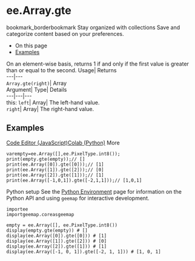  
#  ee.Array.gte 
bookmark_borderbookmark Stay organized with collections  Save and categorize content based on your preferences. 
  * On this page
  * [Examples](https://developers.google.com/earth-engine/apidocs/ee-array-gte#examples)


On an element-wise basis, returns 1 if and only if the first value is greater than or equal to the second. 
Usage| Returns  
---|---  
`Array.gte(right)`| Array  
Argument| Type| Details  
---|---|---  
this: `left`| Array| The left-hand value.  
`right`| Array| The right-hand value.  
## Examples
[Code Editor (JavaScript)](https://developers.google.com/earth-engine/apidocs/ee-array-gte#code-editor-javascript-sample)[Colab (Python)](https://developers.google.com/earth-engine/apidocs/ee-array-gte#colab-python-sample) More
```
varempty=ee.Array([],ee.PixelType.int8());
print(empty.gte(empty));// []
print(ee.Array([0]).gte([0]));// [1]
print(ee.Array([1]).gte([2]));// [0]
print(ee.Array([2]).gte([1]));// [1]
print(ee.Array([-1,0,1]).gte([-2,1,1]));// [1,0,1]
```
Python setup
See the [ Python Environment](https://developers.google.com/earth-engine/guides/python_install) page for information on the Python API and using `geemap` for interactive development.
```
importee
importgeemap.coreasgeemap
```
```
empty = ee.Array([], ee.PixelType.int8())
display(empty.gte(empty)) # []
display(ee.Array([0]).gte([0])) # [1]
display(ee.Array([1]).gte([2])) # [0]
display(ee.Array([2]).gte([1])) # [1]
display(ee.Array([-1, 0, 1]).gte([-2, 1, 1])) # [1, 0, 1]
```

